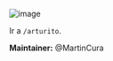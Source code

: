 ![image](https://github.com/AnabellaSimonpietri/wks-gitflow/assets/120821574/7f09245f-f4ba-4b63-a37a-4e9f11e1d567)

Ir a `/arturito`.


**Maintainer:** @MartinCura
